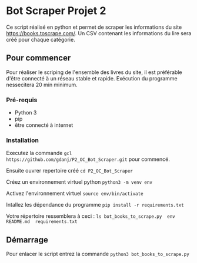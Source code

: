 # Bot Scraper Projet 2

Ce script réalisé en python et permet de scraper les informations du site https://books.toscrape.com/.
Un CSV contenant les informations du lire sera créé pour chaque catégorie.

## Pour commencer

Pour réaliser le scriping de l'ensemble des livres du site, il est préférable d'être connecté à un réseau stable et rapide. Exécution du programme nessecitera 20 min minimum.

### Pré-requis

- Python 3
- pip
- être connecté à internet

### Installation

Executez la commande ``gcl https://github.com/gdanj/P2_OC_Bot_Scraper.git`` pour commencé.

Ensuite ouvrer repertoire créé ``cd P2_OC_Bot_Scraper``

Créez un environnement virtuel python ``python3 -m venv env``

Activez l'environnement virtuel ``source env/bin/activate``

Intallez les dépendance du programme ``pip install -r requirements.txt``

Votre répertoire ressemblera à ceci :
``ls
bot_books_to_scrape.py  env  README.md  requirements.txt``

## Démarrage

Pour enlacer le script entrez la commande ``python3 bot_books_to_scrape.py``
